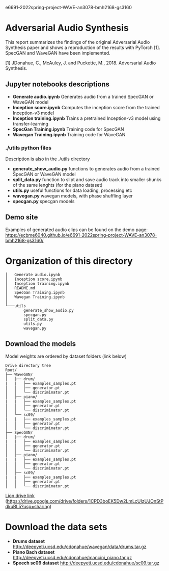 e6691-2022spring-project-WAVE-an3078-bmh2168-gs3160
# Adversarial Audio Synthesis
This report summarizes the findings of the original Adversarial Audio Synthesis paper and shows a reproduction of the results with PyTorch [1]. SpecGAN and WaveGAN have been implemented.

[1] JDonahue, C., McAuley, J. and Puckette, M., 2018. Adversarial Audio Synthesis. 

## Jupyter notebooks descriptions

- **Generate audio.ipynb** Generates audio from a trained SpecGAN or WaveGAN model
- **Inception score.ipynb** Computes the inception score from the trained Inception-v3 model
- **Inception training.ipynb** Trains a pretrained Inception-v3 model using transfer-learning
- **SpecGan Training.ipynb** Training code for SpecGAN
- **Wavegan Training.ipynb** Training code for WaveGAN

### ./utils python files

Description is also in the ./utils directory 
- **generate_show_audio.py** functions to generates audio from a trained SpecGAN or WaveGAN model
- **split_data.py** function to slipt and save audio track into smaller shunks of the same lenghts (for the piano dataset)
- **utils.py** useful functions for data loading, processing etc
- **wavegan.py** wavegan models, with phase shuffling layer
- **specgan.py** specgan models
## Demo site
Examples of generated audio clips can be found on the demo page: https://ecbme6040.github.io/e6691-2022spring-project-WAVE-an3078-bmh2168-gs3160/

# Organization of this directory

```
│   Generate audio.ipynb
│   Inception score.ipynb
│   Inception training.ipynb
│   README.md
│   SpecGan Training.ipynb
│   Wavegan Training.ipynb
│
└───utils
        generate_show_audio.py
        specgan.py
        split_data.py
        utils.py
        wavegan.py
```


## Download the models
Model weights are ordered by dataset folders (link below) 
```
Drive directory tree
Root/
├── WaveGAN/
│   ├── drum/
|   |   ├── examples_samples.pt
│   │   ├── generator.pt
│   │   └── discriminator.pt
│   ├── piano/
|   |   ├── examples_samples.pt
│   │   ├── generator.pt
│   │   └── discriminator.pt
│   └── sc09/
|   |   ├── examples_samples.pt
│   │   ├── generator.pt
│   │   └── discriminator.pt
├── SpecGAN/
│   ├── drum/
|   |   ├── examples_samples.pt
│   │   ├── generator.pt
│   │   └── discriminator.pt
│   ├── piano/
|   |   ├── examples_samples.pt
│   │   ├── generator.pt
│   │   └── discriminator.pt
│   ├── sc09/
|   |   ├── examples_samples.pt
│   │   ├── generator.pt
│   │   └── discriminator.pt
```
[Lion drive link](https://drive.google.com/drive/folders/1CPD3boEK5Dw2LmLcUIzUJOnStPdkuBL5?usp=sharing)
(https://drive.google.com/drive/folders/1CPD3boEK5Dw2LmLcUIzUJOnStPdkuBL5?usp=sharing)



# Download the data sets
- **Drums dataset** http://deepyeti.ucsd.edu/cdonahue/wavegan/data/drums.tar.gz
- **Piano Bach dataset** http://deepyeti.ucsd.edu/cdonahue/mancini_piano.tar.gz
- **Speech sc09 dataset** http://deepyeti.ucsd.edu/cdonahue/sc09.tar.gz




